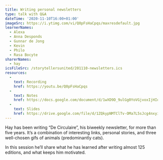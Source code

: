 ```yaml
---
title: Writing personal newsletters
type: talk with Q&A
dateTime: '2020-11-10T16:00+01:00'
imageSrc: https://i.ytimg.com/vi/Q0pFsHaCpqs/maxresdefault.jpg
learnerNames:
  - Alexa
  - Anna Desponds
  - Gunnar de Jong
  - Kevin
  - Philo
  - Rasa Bocyte
sharerNames: 
  - hay
icsFileSrc: /storytellersunited/201110-newsletters.ics
resources:
  -
    text: Recording
    href: https://youtu.be/Q0pFsHaCpqs
  -
    text: Notes
    href: https://docs.google.com/document/d/1wXD9D_9ulGg0YoVGjvoxIjHIoA2ZP4jipH8iCOUpfPc/edit
  -
    text: Slides
    href: https://drive.google.com/file/d/1ZQkypNMTClTv-OMa7L5sJcg4nxyiLSQV/view
---
```


Hay has been writing “De Circulaire”, his biweekly newsletter, for more than five years. It’s a combination of interesting links, personal stories, and three well-chosen gifs of animals (predominantly cats). 
<!--more-->
In this session he’ll share what he has learned after writing almost 125 editions, and what keeps him motivated.
